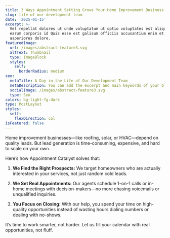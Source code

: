 ```yaml
---
title: 3 Ways Appointment Setting Grows Your Home Improvement Business
slug: life-of-our-development-team
date: '2025-01-15'
excerpt: >-
  Vel repellat dolores ut unde voluptatum ut optio voluptates est aliquid. Ut
  earum corporis id Quis esse est galisum officiis accusantium enim et
  asperiores dolore.
featuredImage:
  url: /images/abstract-feature3.svg
  altText: Thumbnail
  type: ImageBlock
  styles:
    self:
      borderRadius: medium
seo:
  metaTitle: A Day in the Life of Our Development Team
  metaDescription: You can add the excerpt and main keywords of your blog post here.
  socialImage: /images/abstract-feature3.svg
  type: Seo
colors: bg-light-fg-dark
type: PostLayout
styles:
  self:
    flexDirection: col
isFeatured: false
---
```

Home improvement businesses—like roofing, solar, or HVAC—depend on quality leads. But lead generation is time-consuming, expensive, and hard to scale on your own.

Here’s how Appointment Catalyst solves that:

1.  **We Find the Right Prospects:** We target homeowners who are actually interested in your services, not just random cold leads.

2.  **We Set Real Appointments:** Our agents schedule 1-on-1 calls or in-home meetings with decision-makers—no more chasing voicemails or unqualified inquiries.

3.  **You Focus on Closing:** With our help, you spend your time on high-quality opportunities instead of wasting hours dialing numbers or dealing with no-shows.

It’s time to work smarter, not harder. Let us fill your calendar with real opportunities, not fluff.

